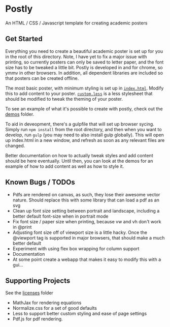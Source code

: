 Postly
======

An HTML / CSS / Javascript template for creating academic posters

Get Started
-----------

Everything you need to create a beautiful academic poster is set up for you in
the root of this directory. Note, I have yet to fix a major issue with
printing, so currently posters can only be saved to letter paper, and the font
size has to be tweaked a little bit. Postly is developed in and for chrome, so
ymmv in other browsers. In addition, all dependent libraries are included so
that posters can be created offline.

The most basic poster, with minimum styling is set up in
[`index.html`](index.html). Modify this to add content to your
poster. [`custom.less`](custom.less) is a less stylesheet that should be
modified to tweak the theming of your poster.

To see an example of what it's possible to create with postly, check out the
[demos](demos) folder.

To aid in deveopment, there's a gulpfile that will set up browser
sycing. Simply run `npm install` from the root directory, and then when you
want to develop, run `gulp` (you may need to also install gulp globally). This
will open up index.html in a new window, and refresh as soon as any relevant
files are changed.

Better documentation on how to actually tweak styles and add content should be
here eventually. Until then, you can look at the demos for an example of how to
add content as well as how to style it.

Known Bugs / TODOs
------------------

* Pdfs are rendered on canvas, as such, they lose their awesome vector nature. Should replace this with some library that can load a pdf as an svg
* Clean up font size setting between portrait and landscape, including a better default font-size when in portrait mode
* Fix font size / paper size when printing, because vw and vh don't work in @print
* Adjusting font size off of viewport size is a little hacky. Once the @viewport tag is supported in major browsers, that should make a much better default
* Experiment with using flex box wrapping for column support
* Documentation
* At some point create a webapp that makes it easy to modify this with a gui...

Supporting Projects
-------------------

See the [licenses](licenses) folder

* MathJax for rendering equations
* Normalize.css for a set of good defaults
* Less to support better custom styling and ease of page settings
* Pdf.js for pdf rendering.
